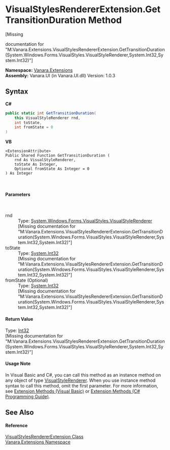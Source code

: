 # VisualStylesRendererExtension.GetTransitionDuration Method 
 

\[Missing <summary> documentation for "M:Vanara.Extensions.VisualStylesRendererExtension.GetTransitionDuration(System.Windows.Forms.VisualStyles.VisualStyleRenderer,System.Int32,System.Int32)"\]

**Namespace:**&nbsp;<a href="9abe54ff-18ce-e333-beed-30e855655381">Vanara.Extensions</a><br />**Assembly:**&nbsp;Vanara.UI (in Vanara.UI.dll) Version: 1.0.3

## Syntax

**C#**<br />
``` C#
public static int GetTransitionDuration(
	this VisualStyleRenderer rnd,
	int toState,
	int fromState = 0
)
```

**VB**<br />
``` VB
<ExtensionAttribute>
Public Shared Function GetTransitionDuration ( 
	rnd As VisualStyleRenderer,
	toState As Integer,
	Optional fromState As Integer = 0
) As Integer
```

<br />

#### Parameters
&nbsp;<dl><dt>rnd</dt><dd>Type: <a href="http://msdn2.microsoft.com/en-us/library/s6tzc66d" target="_blank">System.Windows.Forms.VisualStyles.VisualStyleRenderer</a><br />\[Missing <param name="rnd"/> documentation for "M:Vanara.Extensions.VisualStylesRendererExtension.GetTransitionDuration(System.Windows.Forms.VisualStyles.VisualStyleRenderer,System.Int32,System.Int32)"\]</dd><dt>toState</dt><dd>Type: <a href="http://msdn2.microsoft.com/en-us/library/td2s409d" target="_blank">System.Int32</a><br />\[Missing <param name="toState"/> documentation for "M:Vanara.Extensions.VisualStylesRendererExtension.GetTransitionDuration(System.Windows.Forms.VisualStyles.VisualStyleRenderer,System.Int32,System.Int32)"\]</dd><dt>fromState (Optional)</dt><dd>Type: <a href="http://msdn2.microsoft.com/en-us/library/td2s409d" target="_blank">System.Int32</a><br />\[Missing <param name="fromState"/> documentation for "M:Vanara.Extensions.VisualStylesRendererExtension.GetTransitionDuration(System.Windows.Forms.VisualStyles.VisualStyleRenderer,System.Int32,System.Int32)"\]</dd></dl>

#### Return Value
Type: <a href="http://msdn2.microsoft.com/en-us/library/td2s409d" target="_blank">Int32</a><br />\[Missing <returns> documentation for "M:Vanara.Extensions.VisualStylesRendererExtension.GetTransitionDuration(System.Windows.Forms.VisualStyles.VisualStyleRenderer,System.Int32,System.Int32)"\]

#### Usage Note
In Visual Basic and C#, you can call this method as an instance method on any object of type <a href="http://msdn2.microsoft.com/en-us/library/s6tzc66d" target="_blank">VisualStyleRenderer</a>. When you use instance method syntax to call this method, omit the first parameter. For more information, see <a href="http://msdn.microsoft.com/en-us/library/bb384936.aspx">Extension Methods (Visual Basic)</a> or <a href="http://msdn.microsoft.com/en-us/library/bb383977.aspx">Extension Methods (C# Programming Guide)</a>.

## See Also


#### Reference
<a href="5e4a9e29-0aad-8001-c167-4f6bc1cbad58">VisualStylesRendererExtension Class</a><br /><a href="9abe54ff-18ce-e333-beed-30e855655381">Vanara.Extensions Namespace</a><br />